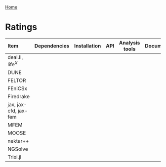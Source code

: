 [Home](../readme.md)

# Ratings 
| Item                  | Dependencies | Installation |  API  | Analysis tools | Documentation |
| :-------------------- | :----------: | :----------: | :---: | :------------: | :-----------: |
| deal.II, life$^X$     |              |              |       |                |               |
| DUNE                  |              |              |       |                |               |
| FELTOR                |              |              |       |                |               |
| FEniCSx               |              |              |       |                |               |
| Firedrake             |              |              |       |                |               |
| jax, jax-cfd, jax-fem |              |              |       |                |               |
| MFEM                  |              |              |       |                |               |
| MOOSE                 |              |              |       |                |               |
| nektar++              |              |              |       |                |               |
| NGSolve               |              |              |       |                |               |
| Trixi.jl              |              |              |       |                |               |
